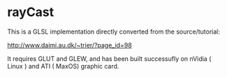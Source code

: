 rayCast
=======

This is a GLSL implementation directly converted from the source/tutorial: 

http://www.daimi.au.dk/~trier/?page_id=98

It requires GLUT and GLEW, and has been built successufly on nVidia ( Linux ) and ATI ( MaxOS) graphic card. 
